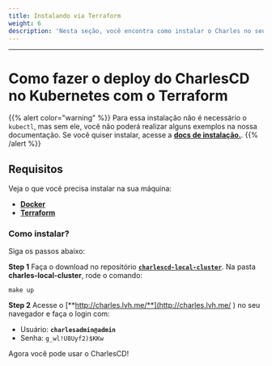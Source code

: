 ```yaml
---
title: Instalando via Terraform
weight: 6
description: 'Nesta seção, você encontra como instalar o Charles no seu ambiente local via Terraform.'
---
```


---

# **Como fazer o deploy do CharlesCD no Kubernetes com o Terraform**

{{% alert color="warning" %}}
Para essa instalação não é necessário o `kubectl`, mas sem ele, você não poderá realizar alguns exemplos na nossa documentação. Se você quiser instalar, acesse a [**docs de instalação.**](https://kubernetes.io/docs/tasks/tools/install-kubectl/).
{{% /alert %}}


## **Requisitos**

Veja o que você precisa instalar na sua máquina: 
- [**Docker**](https://docs.docker.com/get-docker/)
- [**Terraform**](https://www.terraform.io/downloads.html)


### **Como instalar?**
Siga os passos abaixo:  

**Step 1** Faça o download no repositório [**`charlescd-local-cluster`**](https://github.com/ZupIT/charlescd-local-cluster). Na pasta **charles-local-cluster**, rode o comando: 

```
make up
```

**Step 2** Acesse o [**http://charles.lvh.me/**](http://charles.lvh.me/ ) no seu navegador e faça o login com: 
- Usuário: **`charlesadmin@admin`** 
- Senha: `g_wl!U8Uyf2)$KKw` 

Agora você pode usar o CharlesCD!